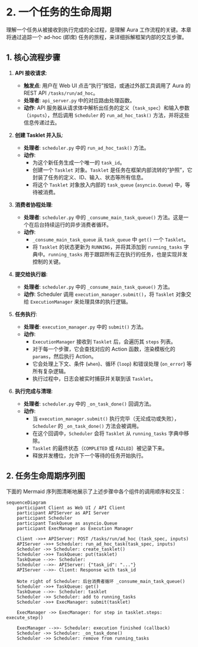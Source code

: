# 2. 一个任务的生命周期

理解一个任务从被接收到执行完成的全过程，是理解 Aura 工作流程的关键。本章将通过追踪一个 ad-hoc (即席) 任务的旅程，来详细拆解框架内部的交互步骤。

## 1. 核心流程步骤

1.  **API 接收请求**:
    *   **触发点**: 用户在 Web UI 点击“执行”按钮，或通过外部工具调用了 Aura 的 REST API `/tasks/run/ad_hoc`。
    *   **处理者**: `api_server.py` 中的对应路由处理函数。
    *   **动作**: API 服务器从请求体中解析出任务的定义（`task_spec`）和输入参数（`inputs`），然后调用 `Scheduler` 的 `run_ad_hoc_task()` 方法，并将这些信息传递过去。

2.  **创建 Tasklet 并入队**:
    *   **处理者**: `scheduler.py` 中的 `run_ad_hoc_task()` 方法。
    *   **动作**:
        *   为这个新任务生成一个唯一的 `task_id`。
        *   创建一个 `Tasklet` 对象。`Tasklet` 是任务在框架内部流转的“护照”，它封装了任务的定义、ID、输入、状态等所有信息。
        *   将这个 `Tasklet` 对象放入内部的 `task_queue` (`asyncio.Queue`) 中，等待被消费。

3.  **消费者协程处理**:
    *   **处理者**: `scheduler.py` 中的 `_consume_main_task_queue()` 方法。这是一个在后台持续运行的异步消费者循环。
    *   **动作**:
        *   `_consume_main_task_queue` 从 `task_queue` 中 `get()` 一个 `Tasklet`。
        *   将 `Tasklet` 的状态更新为 `RUNNING`，并将其添加到 `running_tasks` 字典中。`running_tasks` 用于跟踪所有正在执行的任务，也是实现并发控制的关键。

4.  **提交给执行器**:
    *   **处理者**: `scheduler.py` 中的 `_consume_main_task_queue()` 方法。
    *   **动作**: Scheduler 调用 `execution_manager.submit()`，将 `Tasklet` 对象交给 `ExecutionManager` 来处理具体的执行逻辑。

5.  **任务执行**:
    *   **处理者**: `execution_manager.py` 中的 `submit()` 方法。
    *   **动作**:
        *   `ExecutionManager` 接收到 `Tasklet` 后，会遍历其 `steps` 列表。
        *   对于每一个步骤，它会查找对应的 Action 函数，渲染模板化的 `params`，然后执行 Action。
        *   它会处理上下文、条件 (`when`)、循环 (`loop`) 和错误处理 (`on_error`) 等所有复杂逻辑。
        *   执行过程中，日志会被实时捕获并关联到该 `Tasklet`。

6.  **执行完成与清理**:
    *   **处理者**: `scheduler.py` 中的 `_on_task_done()` 回调方法。
    *   **动作**:
        *   当 `execution_manager.submit()` 执行完毕（无论成功或失败），`Scheduler` 的 `_on_task_done()` 方法会被调用。
        *   在这个回调中，`Scheduler` 会将 `Tasklet` 从 `running_tasks` 字典中移除。
        *   `Tasklet` 的最终状态（`COMPLETED` 或 `FAILED`）被记录下来。
        *   释放并发槽位，允许下一个等待的任务开始执行。

## 2. 任务生命周期序列图

下面的 Mermaid 序列图清晰地展示了上述步骤中各个组件的调用顺序和交互：

```mermaid
sequenceDiagram
    participant Client as Web UI / API Client
    participant APIServer as API Server
    participant Scheduler
    participant TaskQueue as asyncio.Queue
    participant ExecManager as Execution Manager

    Client ->>+ APIServer: POST /tasks/run/ad_hoc (task_spec, inputs)
    APIServer ->>+ Scheduler: run_ad_hoc_task(task_spec, inputs)
    Scheduler ->> Scheduler: create_tasklet()
    Scheduler ->>+ TaskQueue: put(tasklet)
    TaskQueue -->>- Scheduler:
    Scheduler -->>- APIServer: {"task_id": "..."}
    APIServer -->>- Client: Response with task_id

    Note right of Scheduler: 后台消费者循环 _consume_main_task_queue()
    Scheduler ->>+ TaskQueue: get()
    TaskQueue -->>- Scheduler: tasklet
    Scheduler ->> Scheduler: add to running_tasks
    Scheduler ->>+ ExecManager: submit(tasklet)

    ExecManager ->> ExecManager: for step in tasklet.steps: execute_step()

    ExecManager -->>- Scheduler: execution finished (callback)
    Scheduler ->> Scheduler: _on_task_done()
    Scheduler ->> Scheduler: remove from running_tasks
```

